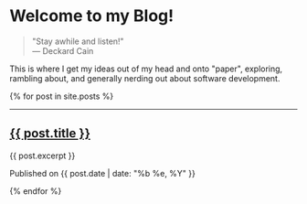 # Welcome to my Blog!

> "Stay awhile and listen!"<br>
> — Deckard Cain

This is where I get my ideas out of my head and onto "paper", exploring, rambling about, and generally nerding out about software development.

{% for post in site.posts %}

<hr/>
<h2>
  <a href="{{ post.url }}">{{ post.title }}</a>
</h2>
<p class="excerpt">{{ post.excerpt }}</p>
<p>Published on {{ post.date | date: "%b %e, %Y" }}</p>

{% endfor %}
